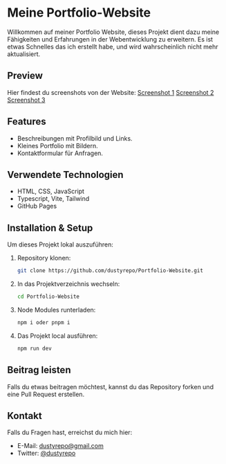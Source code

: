 # Meine Portfolio-Website

Willkommen auf meiner Portfolio Website, dieses Projekt dient dazu meine Fähigkeiten und Erfahrungen in der Webentwicklung zu erweitern. Es ist etwas Schnelles das ich erstellt habe, und wird wahrscheinlich nicht mehr aktualisiert.

## Preview

Hier findest du screenshots von der Website:
[Screenshot 1](https://cdn.discordapp.com/attachments/976583295796121600/1350858286605275298/image.png?ex=67d84451&is=67d6f2d1&hm=02461380ce6fd1c158871b9f8d7c8eb074b90573c10bd1334497425de1bf16d0&)
[Screenshot 2](https://cdn.discordapp.com/attachments/976583295796121600/1350858362681823273/image.png?ex=67d84463&is=67d6f2e3&hm=0eb027ab540fe6ccdaf866feb8f0398ad7c739cf1806c9b8fc1e6a898bb0b174&)
[Screenshot 3](https://cdn.discordapp.com/attachments/976583295796121600/1350858421766848533/image.png?ex=67d84471&is=67d6f2f1&hm=dd556e54ae1d485ecf84ee8de3fee8542cd38d2cddc7c222505f8aecbb385bc7&)

## Features

- Beschreibungen mit Profilbild und Links.
- Kleines Portfolio mit Bildern.
- Kontaktformular für Anfragen.

## Verwendete Technologien

- HTML, CSS, JavaScript
- Typescript, Vite, Tailwind
- GitHub Pages

## Installation & Setup

Um dieses Projekt lokal auszuführen:

1. Repository klonen:
   ```sh
   git clone https://github.com/dustyrepo/Portfolio-Website.git
   ```
2. In das Projektverzeichnis wechseln:
   ```sh
   cd Portfolio-Website
   ```
3. Node Modules runterladen:
   ```sh
   npm i oder pnpm i
   ```
4. Das Projekt local ausführen:
   ```sh
   npm run dev
   ```

## Beitrag leisten

Falls du etwas beitragen möchtest, kannst du das Repository forken und eine Pull Request erstellen.

## Kontakt

Falls du Fragen hast, erreichst du mich hier:

- E-Mail: dustyrepo@gmail.com
- Twitter: [@dustyrepo](https://twitter.com/dustyrepo)
